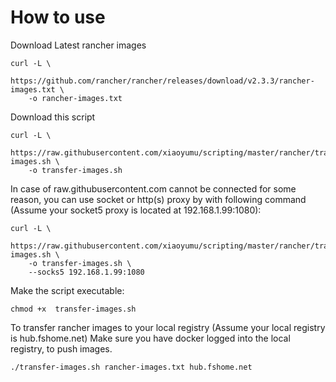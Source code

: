 How to use
===

Download Latest rancher images

```shell
curl -L \
    https://github.com/rancher/rancher/releases/download/v2.3.3/rancher-images.txt \
    -o rancher-images.txt
  ```

Download this script

```shell
curl -L \
    https://raw.githubusercontent.com/xiaoyumu/scripting/master/rancher/transfer-images.sh \
    -o transfer-images.sh
```

In case of raw.githubusercontent.com cannot be connected for some reason, you can use socket or http(s) proxy by with following command  (Assume your socket5 proxy is located at 192.168.1.99:1080):

```shell
curl -L \
    https://raw.githubusercontent.com/xiaoyumu/scripting/master/rancher/transfer-images.sh \
    -o transfer-images.sh \
    --socks5 192.168.1.99:1080
```

Make the script executable:

```shell
chmod +x  transfer-images.sh
```

To transfer rancher images to your local registry (Assume your local registry is hub.fshome.net)
Make sure you have docker logged into the local registry, to push images.

```shell
./transfer-images.sh rancher-images.txt hub.fshome.net
```